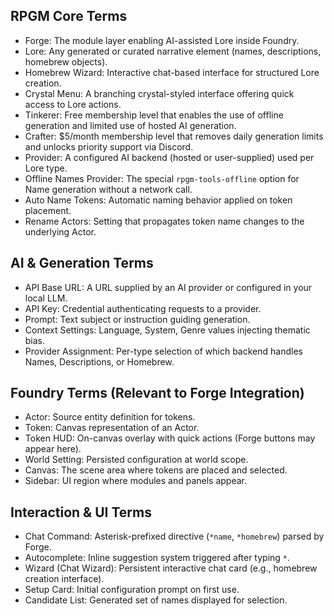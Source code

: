 ## RPGM Core Terms

- Forge: The module layer enabling AI-assisted Lore inside Foundry.
- Lore: Any generated or curated narrative element (names, descriptions, homebrew objects).
- Homebrew Wizard: Interactive chat-based interface for structured Lore creation.
- Crystal Menu: A branching crystal-styled interface offering quick access to Lore actions.
- Tinkerer: Free membership level that enables the use of offline generation and limited use of hosted AI generation.
- Crafter: $5/month membership level that removes daily generation limits and unlocks priority support via Discord.
- Provider: A configured AI backend (hosted or user-supplied) used per Lore type.
- Offline Names Provider: The special `rpgm-tools-offline` option for Name generation without a network call.
- Auto Name Tokens: Automatic naming behavior applied on token placement.
- Rename Actors: Setting that propagates token name changes to the underlying Actor.

## AI & Generation Terms

- API Base URL: A URL supplied by an AI provider or configured in your local LLM.
- API Key: Credential authenticating requests to a provider.
- Prompt: Text subject or instruction guiding generation.
- Context Settings: Language, System, Genre values injecting thematic bias.
- Provider Assignment: Per-type selection of which backend handles Names, Descriptions, or Homebrew.

## Foundry Terms (Relevant to Forge Integration)

- Actor: Source entity definition for tokens.
- Token: Canvas representation of an Actor.
- Token HUD: On-canvas overlay with quick actions (Forge buttons may appear here).
- World Setting: Persisted configuration at world scope.
- Canvas: The scene area where tokens are placed and selected.
- Sidebar: UI region where modules and panels appear.

## Interaction & UI Terms

- Chat Command: Asterisk-prefixed directive (`*name`, `*homebrew`) parsed by Forge.
- Autocomplete: Inline suggestion system triggered after typing `*`.
- Wizard (Chat Wizard): Persistent interactive chat card (e.g., homebrew creation interface).
- Setup Card: Initial configuration prompt on first use.
- Candidate List: Generated set of names displayed for selection.
